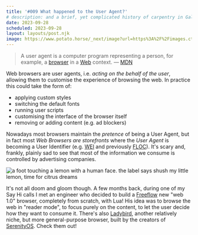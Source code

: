 ```yaml
---
title: '#009 What happened to the User Agent?'
# description: and a brief, yet complicated history of carpentry in Galicia
date: 2023-09-28
scheduled: 2023-09-28
layout: layouts/post.njk
image: https://www.potato.horse/_next/image?url=https%3A%2F%2Fimages.ctfassets.net%2Fhyylafu4fjks%2F5JqHpF9jsGmK2wmNHKQlIp%2F346383a29dc0cec6ef445e87d7079ccb%2FUntitled_Artwork_87.png&w=2048&q=75
---
```


> A user agent is a computer program representing a person, for example, a [browser](https://developer.mozilla.org/en-US/docs/Glossary/Browser) in a [Web](https://developer.mozilla.org/en-US/docs/Glossary/World_Wide_Web) context.
> — [MDN](https://developer.mozilla.org/en-US/docs/Glossary/User_agent)

Web browsers are user agents, i.e. *acting on the behalf of the user*, allowing them to customise the experience of browsing the web. In practice this could take the form of:

- applying custom styles
- switching the default fonts
- running user scripts
- customising the interface of the browser itself
- removing or adding content (e.g. ad blockers)

Nowadays most browsers maintain the *pretence* of being a User Agent, but in fact most *Web Browsers are storefronts* where the *User Agent* is becoming a User Identifier (e.g. [WEI](https://en.wikipedia.org/wiki/Web_Environment_Integrity) and previously [FLOC](https://www.eff.org/deeplinks/2021/03/googles-floc-terrible-idea)). It's scary and, frankly, plainly sad to see that most of the information we consume is controlled by advertising companies. 

![a foot touching a lemon with a human face. the label says shush my little lemon, time for citrus dreams](../../img/009/lemon.webp)

It's not all doom and gloom though. A few months back, during one of my Say Hi calls I met an engineer who decided to build a [Freeflow](https://github.com/jmthackett/freeflow) new "web 1.0" browser, completely from scratch, with Lua! His idea was to browse the web in "reader mode", to focus purely on the content, to let the user decide how they want to consume it. There's also [Ladybird](https://ladybird.dev), another relatively niche, but more general-purpose browser, built by the creators of [SerenityOS](https://serenityos.org). Check them out!
